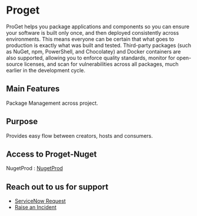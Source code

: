 # Proget

ProGet helps you package applications and components so you can ensure your software is built only once, and then deployed consistently across environments. This means everyone can be certain that what goes to production is exactly what was built and tested.
Third-party packages (such as NuGet, npm, PowerShell, and Chocolatey) and Docker containers are also supported, allowing you to enforce quality standards, monitor for open-source licenses, and scan for vulnerabilities across all packages, much earlier in the development cycle.

## Main Features

Package Management across project.

## Purpose

Provides easy flow between creators, hosts and consumers.

## Access to Proget-Nuget

   NugetProd : [NugetProd](https://nugetprod.emea.roche.com/)

## Reach out to us for support

- [ServiceNow Request](https://roche.service-now.com/rose?id=nr_sc_cat_item&sys_id=c97953a2ebbfa7046a4e0dffab887e9f)
- [Raise an Incident](https://roche.service-now.com/rose?id=nr_sc_cat_item&sys_id=7200409b4f7b5704c93809de0310c782)
